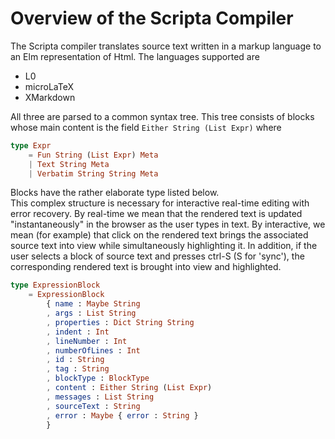 # Overview of the Scripta Compiler

The Scripta compiler translates source text written
in a markup language to an Elm representation of Html.
The languages supported are

- L0
- microLaTeX
- XMarkdown

All three are parsed to a common syntax tree.  This tree
consists of blocks whose main content is the field
`Either String (List Expr)` where

```elm
type Expr
    = Fun String (List Expr) Meta
    | Text String Meta
    | Verbatim String String Meta
```

Blocks have the rather elaborate type listed below.  
This complex structure is necessary for interactive 
real-time editing with error recovery.  By real-time we mean
that the rendered text is updated "instantaneously"
in the browser as the user types in text.  By interactive,
we mean (for example) that click on the rendered text
brings the associated source text into view while
simultaneously highlighting it.  In addition, if the 
user selects a block of source text and presses 
ctrl-S (S for 'sync'), the corresponding rendered text
is brought into view and highlighted.

```elm
type ExpressionBlock
    = ExpressionBlock
        { name : Maybe String
        , args : List String
        , properties : Dict String String
        , indent : Int
        , lineNumber : Int
        , numberOfLines : Int
        , id : String
        , tag : String
        , blockType : BlockType
        , content : Either String (List Expr)
        , messages : List String
        , sourceText : String
        , error : Maybe { error : String }
        }
```